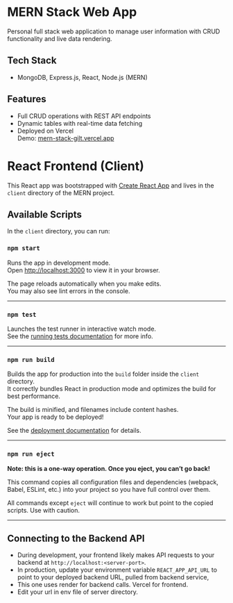 # MERN Stack Web App  

Personal full stack web application to manage user information with CRUD functionality and live data rendering.  

## Tech Stack  
- MongoDB, Express.js, React, Node.js (MERN)  

## Features  
- Full CRUD operations with REST API endpoints  
- Dynamic tables with real-time data fetching  
- Deployed on Vercel  
Demo: [mern-stack-gilt.vercel.app](https://mern-stack-gilt.vercel.app/)  

# React Frontend (Client)

This React app was bootstrapped with [Create React App](https://github.com/facebook/create-react-app) and lives in the `client` directory of the MERN project.

## Available Scripts

In the `client` directory, you can run:

### `npm start`

Runs the app in development mode.  
Open [http://localhost:3000](http://localhost:3000) to view it in your browser.

The page reloads automatically when you make edits.  
You may also see lint errors in the console.

---

### `npm test`

Launches the test runner in interactive watch mode.  
See the [running tests documentation](https://facebook.github.io/create-react-app/docs/running-tests) for more info.

---

### `npm run build`

Builds the app for production into the `build` folder inside the `client` directory.  
It correctly bundles React in production mode and optimizes the build for best performance.

The build is minified, and filenames include content hashes.  
Your app is ready to be deployed!

See the [deployment documentation](https://facebook.github.io/create-react-app/docs/deployment) for details.

---

### `npm run eject`

**Note: this is a one-way operation. Once you eject, you can’t go back!**

This command copies all configuration files and dependencies (webpack, Babel, ESLint, etc.) into your project so you have full control over them.

All commands except `eject` will continue to work but point to the copied scripts. Use with caution.

---

## Connecting to the Backend API

- During development, your frontend likely makes API requests to your backend at `http://localhost:<server-port>`.
- In production, update your environment variable `REACT_APP_API_URL` to point to your deployed backend URL, pulled from backend service,
- This one uses render for backend calls. Vercel for frontend.
- Edit your url in env file of server directory.  
